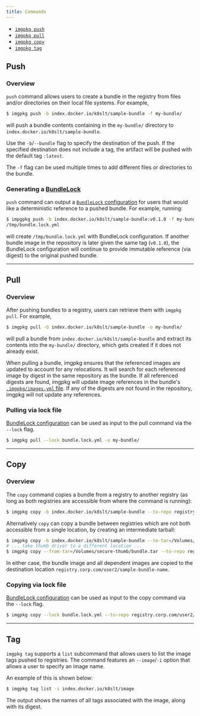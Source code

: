 ```yaml
---
title: Commands
---
```


- [`imgpkg push`](#push)
- [`imgpkg pull`](#pull)
- [`imgpkg copy`](#copy)
- [`imgpkg tag`](#tag)

## Push

### Overview

`push` command allows users to create a bundle in the registry from files and/or directories on their local file systems. For example,

```bash
$ imgpkg push -b index.docker.io/k8slt/sample-bundle -f my-bundle/
```

will push a bundle contents containing in the `my-bundle/` directory to `index.docker.io/k8slt/sample-bundle`.

Use the `-b`/`--bundle` flag to specify the destination of the push. If the specified destination does not include a tag, the artifact will be pushed with the default tag `:latest`.

The `-f` flag can be used multiple times to add different files or directories to the bundle.

### Generating a [BundleLock](resources.md#bundlelock)

`push` command can output a [`BundleLock` configuration](resources.md#bundlelock-configuration) for users that would like a deterministic reference to a pushed bundle. For example, running:

```bash
$ impgpkg push -b index.docker.io/k8slt/sample-bundle:v0.1.0 -f my-bundle/ --lock-output
/tmp/bundle.lock.yml
```

will create `/tmp/bundle.lock.yml` with BundleLock configuration. If another bundle image in the repository is later given the same tag (`v0.1.0`), the BundleLock configuration will continue to provide immutable reference (via digest) to the original pushed bundle.

---
## Pull

### Overview

After pushing bundles to a registry, users can retrieve them with `imgpkg pull`. For example,

```bash
$ imgpkg pull -b index.docker.io/k8slt/sample-bundle -o my-bundle/
```

will pull a bundle from `index.docker.io/k8slt/sample-bundle` and extract its contents into the `my-bundle/` directory, which gets created if it does not already exist.

When pulling a bundle, imgpkg ensures that the referenced images are updated to account for any relocations. It will search for each referenced image by digest in the same repository as the bundle. If all referenced digests are found, imgpkg will update image references in the bundle's [`.imgpkg/images.yml` file](resources.md#imgpkg-directory). If any of the digests are not found in the repository, imgpkg will not update any references.

### Pulling via lock file

[BundleLock configuration](resources.md#bundlelock-configuration) can be used as input to the pull command via the `--lock` flag.

```bash
$ imgpkg pull --lock bundle.lock.yml -o my-bundle/
```

---
## Copy

### Overview

The `copy` command copies a bundle from a registry to another registry (as long as both registries are accessible from where the command is running):

```bash
$ imgpkg copy -b index.docker.io/k8slt/sample-bundle --to-repo registry.corp.com/user2/sample-bundle-name
```

Alternatively `copy` can copy a bundle between registries which are not both accessible from a single location, by creating an intermediate tarball:

```bash
$ imgpkg copy -b index.docker.io/k8slt/sample-bundle --to-tar=/Volumes/secure-thumb/bundle.tar
# ... take thumb driver to a different location ...
$ imgpkg copy --from-tar=/Volumes/secure-thumb/bundle.tar --to-repo registry.corp.com/user2/sample-bundle-name
```

In either case, the bundle image and all dependent images are copied to the destination location `registry.corp.com/user2/sample-bundle-name`.

### Copying via lock file

[BundleLock configuration](resources.md#bundlelock-configuration) can be used as input to the copy command via the `--lock` flag.

```bash
$ imgpkg copy --lock bundle.lock.yml --to-repo registry.corp.com/user2/sample-bundle-name --lock-output /tmp/new-bundle.lock.yml
```

---
## Tag

`imgpkg tag` supports a `list` subcommand that allows users to list the image tags pushed to registries. The command features an `--image`/`-i` option that allows a user to specify an image name. 

An example of this is shown below:

```bash
$ imgpkg tag list -i index.docker.io/k8slt/image
```

The output shows the names of all tags associated with the image, along with its digest.
